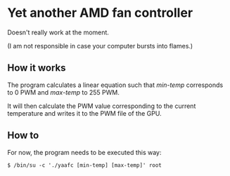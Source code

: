 # Yet another AMD fan controller

Doesn't really work at the moment.

(I am not responsible in case your computer bursts into flames.)

## How it works

The program calculates a linear equation such that *min-temp* corresponds to 0 PWM and *max-temp* to 255 PWM.

It will then calculate the PWM value corresponding to the current temperature and writes it to the PWM file of the GPU.

## How to

For now, the program needs to be executed this way:

```
$ /bin/su -c './yaafc [min-temp] [max-temp]' root
```